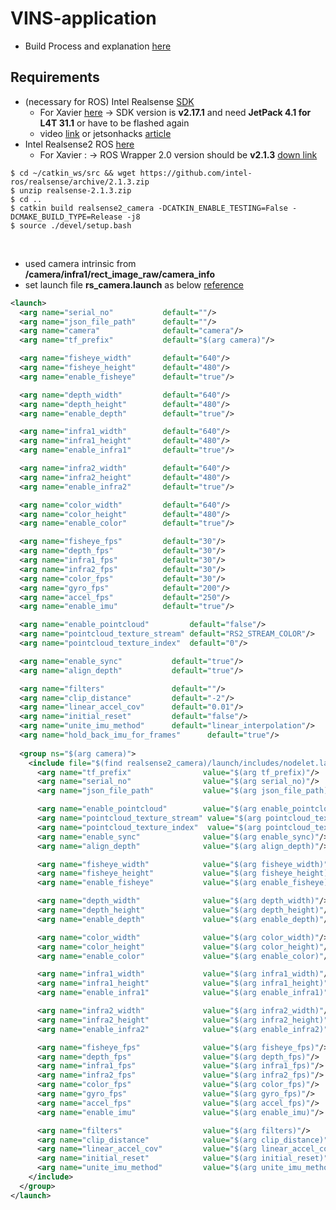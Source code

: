 # VINS-application
+ Build Process and explanation [here](https://github.com/engcang/VINS-application)

## Requirements
+ (necessary for ROS) Intel Realsense [SDK](https://github.com/IntelRealSense/librealsense)
  + For Xavier [here](https://github.com/jetsonhacks/buildLibrealsense2Xavier) -> SDK version is **v2.17.1** and need **JetPack 4.1 for L4T 31.1** or have to be flashed again
  + video [link](https://youtu.be/Pp18JL6H2zc) or jetsonhacks [article](https://www.jetsonhacks.com/2019/01/21/intel-realsense-d435i-on-nvidia-jetson-agx-xavier/)
+ Intel Realsense2 ROS [here](https://github.com/intel-ros/realsense)
  + For Xavier : -> ROS Wrapper 2.0 version should be **v2.1.3** [down link](https://github.com/intel-ros/realsense/archive/2.1.3.zip)
~~~shell
$ cd ~/catkin_ws/src && wget https://github.com/intel-ros/realsense/archive/2.1.3.zip
$ unzip realsense-2.1.3.zip
$ cd ..
$ catkin build realsense2_camera -DCATKIN_ENABLE_TESTING=False -DCMAKE_BUILD_TYPE=Release -j8
$ source ./devel/setup.bash
~~~

<br>

+ used camera intrinsic from **/camera/infra1/rect_image_raw/camera_info**
+ set launch file **rs_camera.launch** as below [reference](https://github.com/HKUST-Aerial-Robotics/VINS-Fusion/blob/master/config/realsense_d435i/rs_camera.launch)
~~~xml
<launch>
  <arg name="serial_no"           default=""/>
  <arg name="json_file_path"      default=""/>
  <arg name="camera"              default="camera"/>
  <arg name="tf_prefix"           default="$(arg camera)"/>

  <arg name="fisheye_width"       default="640"/>
  <arg name="fisheye_height"      default="480"/>
  <arg name="enable_fisheye"      default="true"/>

  <arg name="depth_width"         default="640"/>
  <arg name="depth_height"        default="480"/>
  <arg name="enable_depth"        default="true"/>

  <arg name="infra1_width"        default="640"/>
  <arg name="infra1_height"       default="480"/>
  <arg name="enable_infra1"       default="true"/>

  <arg name="infra2_width"        default="640"/>
  <arg name="infra2_height"       default="480"/>
  <arg name="enable_infra2"       default="true"/>

  <arg name="color_width"         default="640"/>
  <arg name="color_height"        default="480"/>
  <arg name="enable_color"        default="true"/>

  <arg name="fisheye_fps"         default="30"/>
  <arg name="depth_fps"           default="30"/>
  <arg name="infra1_fps"          default="30"/>
  <arg name="infra2_fps"          default="30"/>
  <arg name="color_fps"           default="30"/>
  <arg name="gyro_fps"            default="200"/>
  <arg name="accel_fps"           default="250"/>
  <arg name="enable_imu"          default="true"/>

  <arg name="enable_pointcloud"         default="false"/>
  <arg name="pointcloud_texture_stream" default="RS2_STREAM_COLOR"/>
  <arg name="pointcloud_texture_index"  default="0"/>

  <arg name="enable_sync"           default="true"/>
  <arg name="align_depth"           default="true"/>

  <arg name="filters"               default=""/>
  <arg name="clip_distance"         default="-2"/>
  <arg name="linear_accel_cov"      default="0.01"/>
  <arg name="initial_reset"         default="false"/>
  <arg name="unite_imu_method"      default="linear_interpolation"/>
  <arg name="hold_back_imu_for_frames"      default="true"/>
  
  <group ns="$(arg camera)">
    <include file="$(find realsense2_camera)/launch/includes/nodelet.launch.xml">
      <arg name="tf_prefix"                value="$(arg tf_prefix)"/>
      <arg name="serial_no"                value="$(arg serial_no)"/>
      <arg name="json_file_path"           value="$(arg json_file_path)"/>

      <arg name="enable_pointcloud"        value="$(arg enable_pointcloud)"/>
      <arg name="pointcloud_texture_stream" value="$(arg pointcloud_texture_stream)"/>
      <arg name="pointcloud_texture_index"  value="$(arg pointcloud_texture_index)"/>
      <arg name="enable_sync"              value="$(arg enable_sync)"/>
      <arg name="align_depth"              value="$(arg align_depth)"/>

      <arg name="fisheye_width"            value="$(arg fisheye_width)"/>
      <arg name="fisheye_height"           value="$(arg fisheye_height)"/>
      <arg name="enable_fisheye"           value="$(arg enable_fisheye)"/>

      <arg name="depth_width"              value="$(arg depth_width)"/>
      <arg name="depth_height"             value="$(arg depth_height)"/>
      <arg name="enable_depth"             value="$(arg enable_depth)"/>

      <arg name="color_width"              value="$(arg color_width)"/>
      <arg name="color_height"             value="$(arg color_height)"/>
      <arg name="enable_color"             value="$(arg enable_color)"/>

      <arg name="infra1_width"             value="$(arg infra1_width)"/>
      <arg name="infra1_height"            value="$(arg infra1_height)"/>
      <arg name="enable_infra1"            value="$(arg enable_infra1)"/>

      <arg name="infra2_width"             value="$(arg infra2_width)"/>
      <arg name="infra2_height"            value="$(arg infra2_height)"/>
      <arg name="enable_infra2"            value="$(arg enable_infra2)"/>

      <arg name="fisheye_fps"              value="$(arg fisheye_fps)"/>
      <arg name="depth_fps"                value="$(arg depth_fps)"/>
      <arg name="infra1_fps"               value="$(arg infra1_fps)"/>
      <arg name="infra2_fps"               value="$(arg infra2_fps)"/>
      <arg name="color_fps"                value="$(arg color_fps)"/>
      <arg name="gyro_fps"                 value="$(arg gyro_fps)"/>
      <arg name="accel_fps"                value="$(arg accel_fps)"/>
      <arg name="enable_imu"               value="$(arg enable_imu)"/>

      <arg name="filters"                  value="$(arg filters)"/>
      <arg name="clip_distance"            value="$(arg clip_distance)"/>
      <arg name="linear_accel_cov"         value="$(arg linear_accel_cov)"/>
      <arg name="initial_reset"            value="$(arg initial_reset)"/>
      <arg name="unite_imu_method"         value="$(arg unite_imu_method)"/>
    </include>
  </group>
</launch>
~~~

